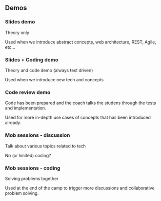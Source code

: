 ## Demos

### Slides demo
Theory only

Used when we introduce abstract concepts, web architecture, REST, Agile, etc...
 
### Slides + Coding demo
Theory and code demo (always test driven) 

Used when we introduce new tech and concepts


### Code review demo
Code has been prepared and the coach talks the studens through the tests and implementation.

Used for more in-depth use cases of concepts that has been introduced already. 

### Mob sessions - discussion
Talk about various topics related to tech

No (or limited) coding? 

### Mob sessions - coding
Solving problems together

Used at the end of the camp to trigger more discussions and collaborative problem solving.
